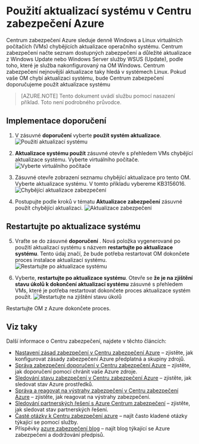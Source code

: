 <properties
   pageTitle="Použití aktualizací systému v Centru zabezpečení Azure | Microsoft Azure"
   description="V tomto dokumentu se dozvíte, jak implementovat Azure Centrum zabezpečení doporučení **použití aktualizací systému** a **restartujte po aktualizace systému**."
   services="security-center"
   documentationCenter="na"
   authors="TerryLanfear"
   manager="MBaldwin"
   editor=""/>

<tags
   ms.service="security-center"
   ms.devlang="na"
   ms.topic="article"
   ms.tgt_pltfrm="na"
   ms.workload="na"
   ms.date="07/29/2016"
   ms.author="terrylan"/>

# <a name="apply-system-updates-in-azure-security-center"></a>Použití aktualizací systému v Centru zabezpečení Azure

Centrum zabezpečení Azure sleduje denně Windows a Linux virtuálních počítačích (VMs) chybějících aktualizace operačního systému. Centrum zabezpečení načte seznam dostupných zabezpečení a důležité aktualizace z Windows Update nebo Windows Server služby WSUS (Update), podle toho, které je služba nakonfigurovaný na OM Windows.  Centrum zabezpečení nejnovější aktualizace taky hledá v systémech Linux. Pokud vaše OM chybí aktualizaci systému, bude Centrum zabezpečení doporučujeme použít aktualizace systému

> [AZURE.NOTE] Tento dokument uvádí službu pomocí nasazení příklad.  Toto není podrobného průvodce.

## <a name="implement-the-recommendation"></a>Implementace doporučení

1. V zásuvné **doporučení** vyberte **použít systém aktualizace**.
![Použití aktualizací systému][1]

2. **Aktualizace systému použít** zásuvné otevře s přehledem VMs chybějící aktualizace systému. Vyberte virtuálního počítače.
![Vyberte virtuálního počítače][2]

3. Zásuvné otevře zobrazení seznamu chybějící aktualizace pro tento OM. Vyberte aktualizace systému. V tomto příkladu vybereme KB3156016.
![Chybějící aktualizace zabezpečení][3]

4. Postupujte podle kroků v tématu **Aktualizace zabezpečení** zásuvné použít chybějící aktualizaci.
![Aktualizace zabezpečení][4]

## <a name="reboot-after-system-updates"></a>Restartujte po aktualizace systému

5. Vraťte se do zásuvné **doporučení** . Nová položka vygenerované po použití aktualizací systému s názvem **restartujte po aktualizace systému**. Tento údaj značí, že bude potřeba restartovat OM dokončete proces instalace aktualizací systému.
![Restartujte po aktualizace systému][5]

6. Vyberte, **restartujte po aktualizace systému**. Otevře se **že je na zjištění stavu úkolů k dokončení aktualizací systému** zásuvné s přehledem VMs, které je potřeba restartovat dokončete proces aktualizace systém použít.
![Restartujte na zjištění stavu úkolů][6]

Restartujte OM z Azure dokončete proces.

## <a name="see-also"></a>Viz taky

Další informace o Centru zabezpečení, najdete v těchto článcích:

- [Nastavení zásad zabezpečení v Centru zabezpečení Azure](security-center-policies.md) – zjistěte, jak konfigurovat zásady zabezpečení Azure předplatná a skupiny zdrojů.
- [Správa zabezpečení doporučení v Centru zabezpečení Azure](security-center-recommendations.md) – zjistěte, jak doporučení pomocí chránit vaše Azure zdroje.
- [Sledování stavu zabezpečení v Centru zabezpečení Azure](security-center-monitoring.md) – zjistěte, jak sledovat stav Azure prostředků.
- [Správa a reagovat na výstrahy zabezpečení v Centru zabezpečení Azure](security-center-managing-and-responding-alerts.md) – zjistěte, jak reagovat na výstrahy zabezpečení.
- [Sledování partnerských řešení s Azure Centrum zabezpečení](security-center-partner-solutions.md) – zjistěte, jak sledovat stav partnerských řešení.
- [Časté otázky k Centru zabezpečení azure](security-center-faq.md) – najít často kladené otázky týkající se pomocí služby.
- Příspěvky [azure zabezpečení blog](http://blogs.msdn.com/b/azuresecurity/) – najít blog týkající se Azure zabezpečení a dodržování předpisů.

<!--Image references-->
[1]: ./media/security-center-apply-system-updates/recommendation.png
[2]:./media/security-center-apply-system-updates/select-vm.png
[3]: ./media/security-center-apply-system-updates/missing-security-updates.png
[4]: ./media/security-center-apply-system-updates/security-update.png
[5]: ./media/security-center-apply-system-updates/reboot-after-system-updates.png
[6]: ./media/security-center-apply-system-updates/restart-pending.png
